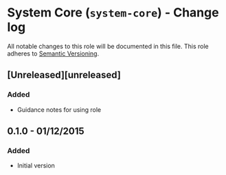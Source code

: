 # System Core (`system-core`) - Change log

All notable changes to this role will be documented in this file.
This role adheres to [Semantic Versioning](http://semver.org/spec/v2.0.0.html).

## [Unreleased][unreleased]

### Added

* Guidance notes for using role

## 0.1.0 - 01/12/2015

### Added

* Initial version
